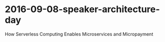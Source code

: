 # 2016-09-08-speaker-architecture-day
How Serverless Computing Enables Microservices and Micropayment 
